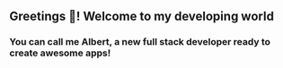 ## Greetings 👋! Welcome to my developing world

### You can call me Albert, a new full stack developer ready to create awesome apps!


<!--
- 🔭 I’m currently working on ...
- 🌱 I’m currently learning ...
- 👯 I’m looking to collaborate on ...
- 🤔 I’m looking for help with ...
- 💬 Ask me about ...
- 📫 How to reach me: ...
- 😄 Pronouns: ...
- ⚡ Fun fact: ...
-->

<!--
<h2 align='center'>Technology Stacks</h2>
<p>
  <img src="https://cdn.jsdelivr.net/gh/devicons/devicon/icons/react/react-original-wordmark.svg" alt='react' width=55 height=55 />
</p>
-->
          
